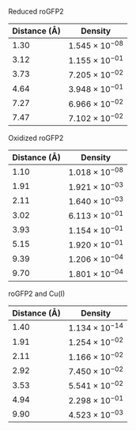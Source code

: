 Reduced roGFP2

| Distance (Å) | Density |
|-----------|-----------|
| 1.30 | $1.545 \times 10^{-08}$ |
| 3.12 | $1.155 \times 10^{-01}$ |
| 3.73 | $7.205 \times 10^{-02}$ |
| 4.64 | $3.948 \times 10^{-01}$ |
| 7.27 | $6.966 \times 10^{-02}$ |
| 7.47 | $7.102 \times 10^{-02}$ |

Oxidized roGFP2

| Distance (Å) | Density |
|-----------|-----------|
| 1.10 | $1.018 \times 10^{-08}$ |
| 1.91 | $1.921 \times 10^{-03}$ |
| 2.11 | $1.640 \times 10^{-03}$ |
| 3.02 | $6.113 \times 10^{-01}$ |
| 3.93 | $1.154 \times 10^{-01}$ |
| 5.15 | $1.920 \times 10^{-01}$ |
| 9.39 | $1.206 \times 10^{-04}$ |
| 9.70 | $1.801 \times 10^{-04}$ |

roGFP2 and Cu(I)

| Distance (Å) | Density |
|-----------|-----------|
| 1.40 | $1.134 \times 10^{-14}$ |
| 1.91 | $1.254 \times 10^{-02}$ |
| 2.11 | $1.166 \times 10^{-02}$ |
| 2.92 | $7.450 \times 10^{-02}$ |
| 3.53 | $5.541 \times 10^{-02}$ |
| 4.94 | $2.298 \times 10^{-01}$ |
| 9.90 | $4.523 \times 10^{-03}$ |
